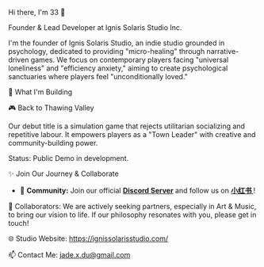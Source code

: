 Hi there, I'm 33 👋

Founder & Lead Developer at Ignis Solaris Studio Inc.

I'm the founder of Ignis Solaris Studio, an indie studio grounded in psychology, dedicated to providing "micro-healing" through narrative-driven games. We focus on contemporary players facing "universal loneliness" and "efficiency anxiety," aiming to create psychological sanctuaries where players feel "unconditionally loved."

🌱 What I'm Building

🎮 Back to Thawing Valley

Our debut title is a simulation game that rejects utilitarian socializing and repetitive labour. It empowers players as a "Town Leader" with creative and community-building power.

Status: Public Demo in development.

✨ Join Our Journey & Collaborate

* 💬 **Community:** Join our official **[Discord Server](https://discord.gg/HMEXESt38m)** and follow us on **[小红书 ]((https://www.xiaohongshu.com/user/profile/665735ee0000000003030184?xsec_token=YBQnWndXRlN5WEFMs3Vwm3fleQI-_qdbU-LROt7G-igZ0=&xsec_source=app_share&xhsshare=CopyLink&shareRedId=ODw3NzY6SU42NzUyOTgwNjY2OTo0Nj49&apptime=1760755185&share_id=b2088d32f0d64f43884121f904f4a992))**!

🤝 Collaborators: We are actively seeking partners, especially in Art & Music, to bring our vision to life. If our philosophy resonates with you, please get in touch!

🌐 Studio Website: https://ignissolarisstudio.com/

📫 Contact Me: jade.x.du@gmail.com 
